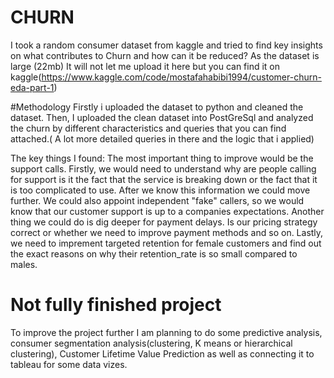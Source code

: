 # CHURN
I took a random consumer dataset from kaggle and tried to find key insights on what contributes to Churn and how can it be reduced?
As the dataset is large (22mb) It will not let me upload it here but you can find it on kaggle(https://www.kaggle.com/code/mostafahabibi1994/customer-churn-eda-part-1)

#Methodology
Firstly i uploaded the dataset to python and cleaned the dataset. Then, I uploaded the clean dataset into PostGreSql and analyzed the churn by different characteristics and queries that you can find attached.( A lot more detailed queries in there and the logic that i applied)

The key things I found:
The most important thing to improve would be the support calls. Firstly, we would need to understand why are people calling for support is it the fact that the service is breaking down or the fact that it is too complicated to use. After we know this information we could move further. We could also appoint independent "fake" callers, so we would know that our  customer support is up to a companies expectations. Another thing we could do is dig deeper for payment delays. Is our pricing strategy correct or whether we need to improve payment methods and so on. Lastly, we need to imprement targeted retention for female customers
and find out the exact reasons on why their retention_rate is so small compared to males.

# Not fully finished project 
To improve the project further I am planning to do some predictive analysis, consumer segmentation analysis(clustering, K means or hierarchical clustering), Customer Lifetime Value Prediction as well as connecting it to tableau for some data vizes.
